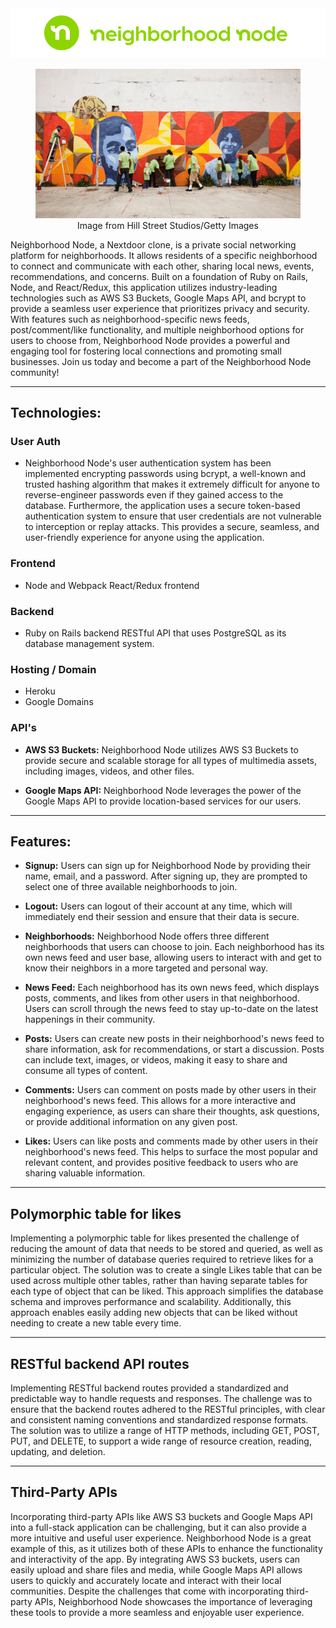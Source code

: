 <div style="text-align:center">
    <a href="https://www.neighborhoodnode.com/">
        <img src="./app/assets/images/neighborhood_node_text_logo.png" alt="logo">
    </a>
</div>

<div style="text-align:center">
    <figure>
        <a href="https://www.neighborhoodnode.com/">
            <img src="./app/assets/images/header.jpg" alt="hero">
        </a>
        <figcaption>Image from Hill Street Studios/Getty Images</figcaption>
    </figure>
</div>



Neighborhood Node, a Nextdoor clone, is a private social networking platform for neighborhoods. It allows residents of a specific neighborhood to connect and communicate with each other, sharing local news, events, recommendations, and concerns. Built on a foundation of Ruby on Rails, Node, and React/Redux, this application utilizes industry-leading technologies such as AWS S3 Buckets, Google Maps API, and bcrypt to provide a seamless user experience that prioritizes privacy and security. With features such as neighborhood-specific news feeds, post/comment/like functionality, and multiple neighborhood options for users to choose from, Neighborhood Node provides a powerful and engaging tool for fostering local connections and promoting small businesses. Join us today and become a part of the Neighborhood Node community!

----------

## Technologies:

### User Auth
- Neighborhood Node's user authentication system has been implemented encrypting passwords using bcrypt, a well-known and trusted hashing algorithm that makes it extremely difficult for anyone to reverse-engineer passwords even if they gained access to the database. Furthermore, the application uses a secure token-based authentication system to ensure that user credentials are not vulnerable to interception or replay attacks. This provides a secure, seamless, and user-friendly experience for anyone using the application.

### Frontend
- Node and Webpack React/Redux frontend

### Backend
- Ruby on Rails backend RESTful API that uses PostgreSQL as its database management system.

### Hosting / Domain
- Heroku
- Google Domains

### API's
- **AWS S3 Buckets:** Neighborhood Node utilizes AWS S3 Buckets to provide secure and scalable storage for all types of multimedia assets, including images, videos, and other files.

- **Google Maps API:** Neighborhood Node leverages the power of the Google Maps API to provide location-based services for our users.

----------

## Features:

- **Signup:** Users can sign up for Neighborhood Node by providing their name, email, and a password. After signing up, they are prompted to select one of three available neighborhoods to join.

- **Logout:** Users can logout of their account at any time, which will immediately end their session and ensure that their data is secure.

- **Neighborhoods:** Neighborhood Node offers three different neighborhoods that users can choose to join. Each neighborhood has its own news feed and user base, allowing users to interact with and get to know their neighbors in a more targeted and personal way.

- **News Feed:** Each neighborhood has its own news feed, which displays posts, comments, and likes from other users in that neighborhood. Users can scroll through the news feed to stay up-to-date on the latest happenings in their community.

- **Posts:** Users can create new posts in their neighborhood's news feed to share information, ask for recommendations, or start a discussion. Posts can include text, images, or videos, making it easy to share and consume all types of content.

- **Comments:** Users can comment on posts made by other users in their neighborhood's news feed. This allows for a more interactive and engaging experience, as users can share their thoughts, ask questions, or provide additional information on any given post.

- **Likes:** Users can like posts and comments made by other users in their neighborhood's news feed. This helps to surface the most popular and relevant content, and provides positive feedback to users who are sharing valuable information.

---------

## Polymorphic table for likes

Implementing a polymorphic table for likes presented the challenge of reducing the amount of data that needs to be stored and queried, as well as minimizing the number of database queries required to retrieve likes for a particular object. The solution was to create a single Likes table that can be used across multiple other tables, rather than having separate tables for each type of object that can be liked. This approach simplifies the database schema and improves performance and scalability. Additionally, this approach enables easily adding new objects that can be liked without needing to create a new table every time.

---------

## RESTful backend API routes

Implementing RESTful backend routes provided a standardized and predictable way to handle requests and responses. The challenge was to ensure that the backend routes adhered to the RESTful principles, with clear and consistent naming conventions and standardized response formats. The solution was to utilize a range of HTTP methods, including GET, POST, PUT, and DELETE, to support a wide range of resource creation, reading, updating, and deletion.

---------

## Third-Party APIs

Incorporating third-party APIs like AWS S3 buckets and Google Maps API into a full-stack application can be challenging, but it can also provide a more intuitive and useful user experience. Neighborhood Node is a great example of this, as it utilizes both of these APIs to enhance the functionality and interactivity of the app. By integrating AWS S3 buckets, users can easily upload and share files and media, while Google Maps API allows users to quickly and accurately locate and interact with their local communities. Despite the challenges that come with incorporating third-party APIs, Neighborhood Node showcases the importance of leveraging these tools to provide a more seamless and enjoyable user experience.
